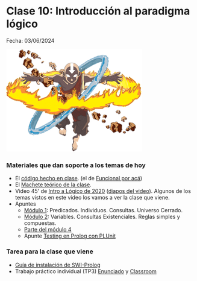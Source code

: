 # Clase 10: Introducción al paradigma lógico

Fecha: 03/06/2024

![aang](assets/aang.png)

### Materiales que dan soporte a los temas de hoy

* El [código hecho en clase](https://github.com/pdepman/2025-l-introLogico). (el de [Funcional por acá](https://github.com/NazaGago/avatarFuncional/tree/main))
* El [Machete teórico de la clase](https://docs.google.com/document/d/1_alxG1fgZHQuuIOPeIVMJ4aRwIyTAPaDR3uuI1R3oJk/edit?usp=sharing).
* Video 45' de [Intro a Lógico de 2020](https://www.youtube.com/watch?v=4M-lzIOhVbI) ([diapos del video](https://docs.google.com/presentation/d/e/2PACX-1vRJTUxGna0bJtzyxfiy7_07z4wlMRMGbWWmcfdLE5b01Hn2Ez1vRIW3K67avTRlNJNOEEghY9ZnkM2k/pub?start=false&loop=false&delayms=3000&slide=id.p)). Algunos de los temas vistos en este video los vamos a ver la clase que viene.
* Apuntes 	
  * [Módulo 1](https://drive.google.com/open?id=1fTYHcILOkEsfTW5DOcghDSau3pQ6Q2AXlM0iwkB5L4E): Predicados. Individuos. Consultas. Universo Cerrado. 
  * [Módulo 2](https://drive.google.com/open?id=1YDsnBkCOz3bXR3dwvyMcSV9Ui0ATP5fojDwvmu6Rqss): Variables. Consultas Existenciales. Reglas simples y compuestas.
  * [Parte del módulo 4](https://docs.google.com/document/d/1GGair_St5yWvItKRZH-FY_X2CdDREr60TrsV0zSiO5I/edit?tab=t.0)
  * Apunte [Testing en Prolog con PLUnit](https://docs.google.com/document/d/1vxDrdDeVmPeOoKWJvYbcEKFDgE14mnFDhUf0YPGGaM4/edit#)

### Tarea para la clase que viene
* [Guía de instalación de SWI-Prolog](https://github.com/pdep-utn/enunciados-miercoles-noche/blob/master/pages/prolog/entorno.md)
* Trabajo práctico individual (TP3) [Enunciado](https://docs.google.com/document/d/1OGQCNQzS6kNkjiPeoCj34EmEKUP6SwHTS7lZPTAIj5U/edit?usp=sharing) y [Classroom](https://classroom.github.com/a/5UeuIpM4)
